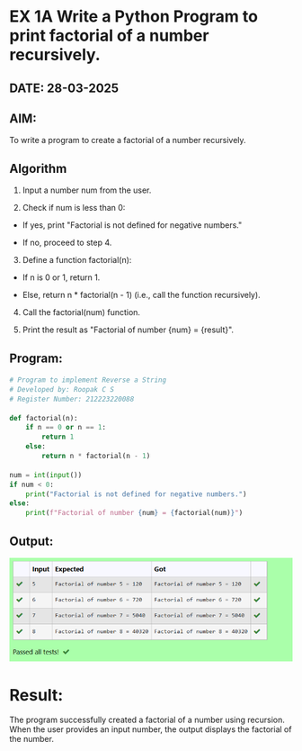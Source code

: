 # EX 1A Write a Python Program to print factorial of a number recursively.

## DATE: 28-03-2025

## AIM:

To write a program to create a factorial of a number recursively.

## Algorithm

1. Input a number num from the user.

2. Check if num is less than 0:

- If yes, print "Factorial is not defined for negative numbers."

- If no, proceed to step 4.

3. Define a function factorial(n):

- If n is 0 or 1, return 1.

- Else, return n \* factorial(n - 1) (i.e., call the function recursively).

4. Call the factorial(num) function.

5. Print the result as "Factorial of number {num} = {result}".

## Program:

```python
# Program to implement Reverse a String
# Developed by: Roopak C S
# Register Number: 212223220088

def factorial(n):
    if n == 0 or n == 1:
        return 1
    else:
        return n * factorial(n - 1)

num = int(input())
if num < 0:
    print("Factorial is not defined for negative numbers.")
else:
    print(f"Factorial of number {num} = {factorial(num)}")
```

## Output:

![alt text](image-1.png)

# Result:

The program successfully created a factorial of a number using recursion. When the user provides an input number, the output displays the factorial of the number.
